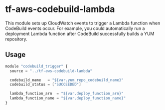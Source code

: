 # tf-aws-codebuild-lambda

This module sets up CloudWatch events to trigger a Lambda function when CodeBuild events occur. For example, you could automatically run a deployment Lambda function after CodeBuild successfully builds a YUM repository.

## Usage

```js
module "codebuild_trigger" {
  source = "../tf-aws-codebuild-lambda"

  codebuild_name   = "${var.yum_repo_codebuild_name}"
  codebuild_status = ["SUCCEEDED"]

  lambda_function_arn  = "${var.deploy_function_arn}"
  lambda_function_name = "${var.deploy_function_name}"
}
```
